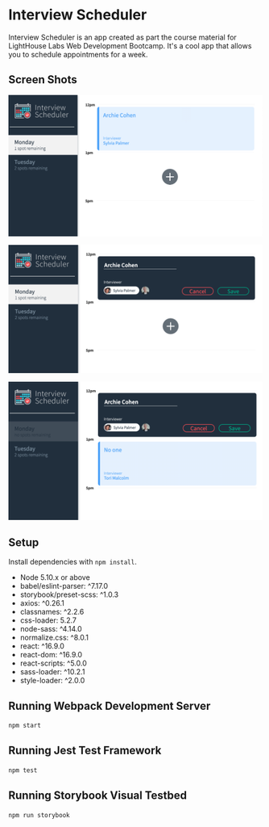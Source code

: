 # Interview Scheduler

Interview Scheduler is an app created as part the course material for LightHouse Labs Web Development Bootcamp. It's a cool app that allows you to schedule appointments for a week.

## Screen Shots

!["Main Schedule Display"](https://github.com/kgulka/scheduler/blob/master/docs/schedulerScreen_Main.png?raw=true)

!["Editing an Appointment"](https://github.com/kgulka/scheduler/blob/master/docs/schedulerScreen_Edit_Appt.png?raw=true)

!["Full Day"](https://github.com/kgulka/scheduler/blob/master/docs/schedulerScreen_Full_Day.png?raw=true)

## Setup

Install dependencies with `npm install`.

- Node 5.10.x or above
- babel/eslint-parser: ^7.17.0
- storybook/preset-scss: ^1.0.3
- axios: ^0.26.1
- classnames: ^2.2.6
- css-loader: 5.2.7
- node-sass: ^4.14.0
- normalize.css: ^8.0.1
- react: ^16.9.0
- react-dom: ^16.9.0
- react-scripts: ^5.0.0
- sass-loader: ^10.2.1
- style-loader: ^2.0.0

## Running Webpack Development Server

```sh
npm start
```

## Running Jest Test Framework

```sh
npm test
```

## Running Storybook Visual Testbed

```sh
npm run storybook
```
